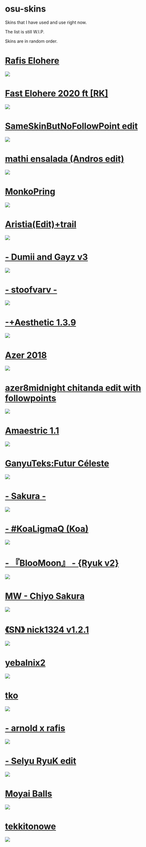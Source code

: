 # osu-skins
Skins that I have used and use right now.

The list is still W.I.P.

Skins are in random order.
# [Rafis Elohere](https://drive.google.com/file/d/1oanJ5hrKl4ZdPVUV9TfUgg0V6_OArp1e/view)
![](https://i.ibb.co/yWTh0Hd/screenshot222.jpg)
# [Fast Elohere 2020 ft [RK]](https://mega.nz/folder/PJtzFQ5Z#UUCrVsIjKhrdKTEl2B1XQg)
![](https://i.ibb.co/2F1rCJd/rafiselohere.jpg)
# [SameSkinButNoFollowPoint edit](https://drive.google.com/file/d/1KMMIwyu1p9pK7AqZOHx_KdDGg6gIUf6W/view?usp=sharing)
![](https://osu.ppy.sh/ss/16911575/658b)
# [mathi ensalada (Andros edit)](https://www.mediafire.com/file/6rvbku22pyag6vs/mathi_ensalada_%28Andros_edit%29.osk/file)
![](https://i.ibb.co/wphdGdG/screenshot223.jpg)
# [MonkoPring](https://monko.s-ul.eu/ivkMRcKs)
![](https://osu.ppy.sh/ss/16911609/3147)
# [Aristia(Edit)+trail](https://www.mediafire.com/file/fmmuq6020lb8sda/Aristia%28Edit%29+trail.osk/file)
![](https://osu.ppy.sh/ss/16911616/ff60)
# [- Dumii and Gayz v3](https://waa.ai/XzKA)
![](https://osu.ppy.sh/ss/16911623/c3cc)
# [- stoofvarv -](https://mega.nz/file/RDgSgQhb#IgIQOoVFT_abhiAzmR8qEFQ-E-Y4vmiAxFmHuxfV83o)
![](https://i.ibb.co/YNydvhP/screenshot227.jpg)
# [-+Aesthetic 1.3.9](https://www.dropbox.com/s/1suw8i740ng6krv/-%2BAesthetic%201.3.9.osk?dl=0)
![](https://i.ibb.co/XWDXDR1/screenshot229.jpg)
# [Azer 2018](http://www.mediafire.com/file/9qo0f4n48d5u5to/Azer_2018.osk/file)
![](https://osu.ppy.sh/ss/16911635/e6ea)
# [azer8midnight chitanda edit with followpoints](http://www.mediafire.com/file/nn9gwk1bk1ejnsy/azer8midnight+chitanda+edit.osk)
![](https://i.ibb.co/6DZS0DH/screenshot230.jpg)
# [Amaestric 1.1](http://www.mediafire.com/file/bzv2mm3cbweht1e/Abyssal_10-02-2018.osk/file)
![](https://i.ibb.co/DC83S0p/screenshot231.jpg)
# [GanyuTeks:Futur Céleste](https://drive.google.com/file/d/1iUMfBUmwdKqpQ11xSOSNLtjmdiGlcqsD/view)
![](https://i.imgur.com/UF63auq.jpeg)
# [- Sakura - ](https://www.mediafire.com/file/8h1zotjhngkn4j1/-_Sakura_-.osk/file)
![](https://i.imgur.com/xum6Jrl.png)
# [- #KoaLigmaQ (Koa)](https://mega.nz/folder/gWwVwKzR#2pwIsA4m_d2I0SfXikynnQ/file/sawHwKgI)
![](https://i.ibb.co/Q6yB5Td/screenshot232.jpg)
# [- 『BlooMoon』 - {Ryuk v2}](https://drive.google.com/file/d/1F9S-Ly88QDqXtW3OWb2dR8Fuv7Y2bEPL/view)
![](https://i.ibb.co/hRH6CTY/screenshot236.jpg)
# [MW - Chiyo Sakura](https://mega.nz/file/hZomCYyB#3artG_Xix_Sm7NSCgpCnrrtwt8IioYvog_RtWJ4TT34)
![](https://i.ibb.co/vQqgp8w/Screenshot-1.png)
# [《SN》 nick1324 v1.2.1](https://mega.nz/folder/kUlkiZjS#aOlnLPpcLZKBMDSQncPMBw/file/xNlnTIDQ)
![](https://i.ibb.co/L1HQ1hX/screenshot237.jpg)
# [yebalnix2](https://drive.google.com/file/d/1DSAox5MrXkLlEEXvfjdDJok0iLn_IKiZ/view?usp=drive_link)
![](https://i.ibb.co/tmYmMh3/screenshot241.jpg)
# [tko](https://www.dropbox.com/scl/fi/zn8jo3ekpwkl3bn11sefz/tko.osk?rlkey=i3ie7kl2jvc55anogap9297hu&e=1&dl=0)
![](https://i.ibb.co/qrZQxsH/screenshot247.jpg)
# [- arnold x rafis](https://mega.nz/file/lbZA1LZR#jhJZdMShbFYuIe7teOEwGapSGCI9Hv0kAreNAuiaXoU)
![](https://i.ibb.co/ChM0wg2/screenshot248.jpg)
# [- Selyu RyuK edit](https://snowy.s-ul.eu/v9iKIFOt)
![](https://i.ibb.co/k9KT9Qc/screenshot249.jpg)
# [Moyai Balls](https://mega.nz/folder/tZExxLgC#s0iYGczOqcQ5tH8YSe_cuA/file/hZ1GSZoT)
![](https://i.ibb.co/QYgCXnB/screenshot250.jpg)
# [tekkitonowe](https://mega.nz/file/P7BxxSZZ#uWzb1FgKQLPwrEhRZFCw2oERc4SwsA6YWBMjZqntDw0)
![](https://i.ibb.co/H4bm8Hc/screenshot251.jpg)
